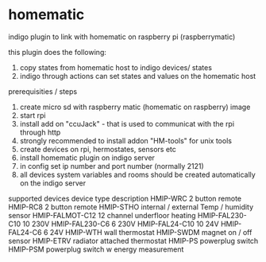 # homematic
indigo plugin to link with homematic on raspberry pi (raspberrymatic)

this plugin does the following:
1. copy states  from homematic host to indigo devices/ states
2. indigo through actions can set states and values on the homematic host

prerequisities / steps
1. create micro sd with raspberry matic (homematic on raspberry) image
2. start rpi
3. install add on "ccuJack" - that is used to communicat with the rpi through http
4. strongly recommended to install addon  "HM-tools" for unix tools
5. create devices on rpi, hermostates, sensors etc
6. install homematic plugin on indigo server
7. in config set ip number and port number (normally 2121)
8. all devices system variables and rooms should be created automatically on the indigo server

supported devices
 	device type			description
	HMIP-WRC			  2 button remote
	HMIP-RC8			  2 button remote
	HMIP-STHO			  internal / external Temp / humidity sensor
	HMIP-FALMOT-C12	12 channel underfloor heating 
	HMIP-FAL230-C10	10 230V
	HMIP-FAL230-C6	6  230V
	HMIP-FAL24-C10	10 24V
	HMIP-FAL24-C6		6  24V
	HMIP-WTH		  	wall thermostat 
	HMIP-SWDM		  	magnet on / off sensor
	HMIP-ETRV		  	radiator attached thermostat
	HMIP-PS			  	powerplug switch
	HMIP-PSM		  	powerplug switch w energy measurement



